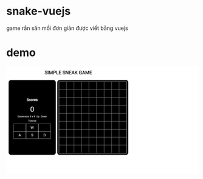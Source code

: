 # snake-vuejs

game rắn săn mồi đơn giản được viết bằng vuejs

# demo

![alt](/src/assets/img/demo.png)
